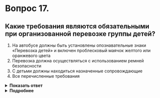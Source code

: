 # Вопрос 17.

## Какие требования являются обязательными при организованной перевозке группы детей?

1. На автобусе должны быть установлены опознавательные знаки «Перевозка детей» и включен проблесковый маячок желтого или оранжевого цвета
2. Перевозка должна осуществляться с использованием ремней безопасности
3. С детьми должны находиться назначенные сопровождающие
4. Все перечисленные требования

<details>
<summary><b>Показать ответ</b></summary>
Правильный ответ: 4
</details>
<details>
<summary><b>Подробнее</b></summary>
Организованная перевозка группы детей производится обязательно в автобусе при всех перечисленных требованиях.
Данные требования сформулированы в пунктах 1.2 ПДД термин «Организованная перевозка группы детей»; 22.6 ПДД; пункта 8 «Общие положения».
(14.12.18 обновлены формулировки вариантов ответа, в связи с измененными требованиями к организованной перевозке группы детей)
</details>
